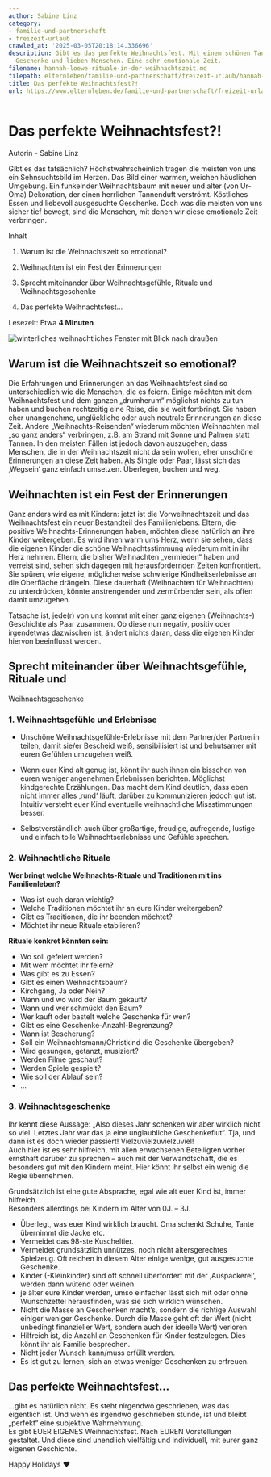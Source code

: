 ```yaml
---
author: Sabine Linz
category:
- familie-und-partnerschaft
- freizeit-urlaub
crawled_at: '2025-03-05T20:18:14.336696'
description: Gibt es das perfekte Weihnachtsfest. Mit einem schönen Tannenbaum, Düfte,
  Geschenke und lieben Menschen. Eine sehr emotionale Zeit.
filename: hannah-loewe-rituale-in-der-weihnachtszeit.md
filepath: elternleben/familie-und-partnerschaft/freizeit-urlaub/hannah-loewe-rituale-in-der-weihnachtszeit.md
title: Das perfekte Weihnachtsfest?!
url: https://www.elternleben.de/familie-und-partnerschaft/freizeit-urlaub/hannah-loewe-rituale-in-der-weihnachtszeit/
---
```


#  Das perfekte Weihnachtsfest?!

Autorin - Sabine Linz

Gibt es das tatsächlich? Höchstwahrscheinlich tragen die meisten von uns ein
Sehnsuchtsbild im Herzen. Das Bild einer warmen, weichen häuslichen Umgebung.
Ein funkelnder Weihnachtsbaum mit neuer und alter (von Ur-Oma) Dekoration, der
einen herrlichen Tannenduft verströmt. Köstliches Essen und liebevoll
ausgesuchte Geschenke. Doch was die meisten von uns sicher tief bewegt, sind
die Menschen, mit denen wir diese emotionale Zeit verbringen.

Inhalt

1. Warum ist die Weihnachtszeit so emotional?

2. Weihnachten ist ein Fest der Erinnerungen

3. Sprecht miteinander über Weihnachtsgefühle, Rituale und Weihnachtsgeschenke

4. Das perfekte Weihnachtsfest...

Lesezeit: Etwa **4 Minuten**

![winterliches weihnachtliches Fenster mit Blick nach
draußen](/fileadmin/_processed_/b/a/csm_Artikel_Das_perfekte_Weihnachtsfest_310ba426ca.jpg)

##  Warum ist die Weihnachtszeit so emotional?

Die Erfahrungen und Erinnerungen an das Weihnachtsfest sind so unterschiedlich
wie die Menschen, die es feiern. Einige möchten mit dem Weihnachtsfest und dem
ganzen „drumherum“ möglichst nichts zu tun haben und buchen rechtzeitig eine
Reise, die sie weit fortbringt. Sie haben eher unangenehme, unglückliche oder
auch neutrale Erinnerungen an diese Zeit. Andere „Weihnachts-Reisenden“
wiederum möchten Weihnachten mal „so ganz anders“ verbringen, z.B. am Strand
mit Sonne und Palmen statt Tannen. In den meisten Fällen ist jedoch davon
auszugehen, dass Menschen, die in der Weihnachtszeit nicht da sein wollen,
eher unschöne Erinnerungen an diese Zeit haben. Als Single oder Paar, lässt
sich das ‚Wegsein‘ ganz einfach umsetzen. Überlegen, buchen und weg.

##  Weihnachten ist ein Fest der Erinnerungen

Ganz anders wird es mit Kindern: jetzt ist die Vorweihnachtszeit und das
Weihnachtsfest ein neuer Bestandteil des Familienlebens. Eltern, die positive
Weihnachts-Erinnerungen haben, möchten diese natürlich an ihre Kinder
weitergeben. Es wird ihnen warm ums Herz, wenn sie sehen, dass die eigenen
Kinder die schöne Weihnachtsstimmung wiederum mit in ihr Herz nehmen. Eltern,
die bisher Weihnachten „vermieden“ haben und verreist sind, sehen sich dagegen
mit herausfordernden Zeiten konfrontiert. Sie spüren, wie eigene,
möglicherweise schwierige Kindheitserlebnisse an die Oberfläche drängeln.
Diese dauerhaft (Weihnachten für Weihnachten) zu unterdrücken, könnte
anstrengender und zermürbender sein, als offen damit umzugehen.  
  
Tatsache ist, jede(r) von uns kommt mit einer ganz eigenen (Weihnachts-)
Geschichte als Paar zusammen. Ob diese nun negativ, positiv oder irgendetwas
dazwischen ist, ändert nichts daran, dass die eigenen Kinder hiervon
beeinflusst werden.

##  Sprecht miteinander über Weihnachtsgefühle, Rituale und
Weihnachtsgeschenke

### 1\. Weihnachtsgefühle und Erlebnisse

  * Unschöne Weihnachtsgefühle-Erlebnisse mit dem Partner/der Partnerin teilen, damit sie/er Bescheid weiß, sensibilisiert ist und behutsamer mit euren Gefühlen umzugehen weiß.  

  * Wenn euer Kind alt genug ist, könnt ihr auch ihnen ein bisschen von euren weniger angenehmen Erlebnissen berichten. Möglichst kindgerechte Erzählungen. Das macht dem Kind deutlich, dass eben nicht immer alles ‚rund‘ läuft, darüber zu kommunizieren jedoch gut ist. Intuitiv versteht euer Kind eventuelle weihnachtliche Missstimmungen besser.  

  * Selbstverständlich auch über großartige, freudige, aufregende, lustige und einfach tolle Weihnachtserlebnisse und Gefühle sprechen.

### 2\. Weihnachtliche Rituale

**Wer bringt welche Weihnachts-Rituale und Traditionen mit ins
Familienleben?**

  * Was ist euch daran wichtig?
  * Welche Traditionen möchtet ihr an eure Kinder weitergeben?
  * Gibt es Traditionen, die ihr beenden möchtet?
  * Möchtet ihr neue Rituale etablieren?

**Rituale konkret könnten sein:**

  * Wo soll gefeiert werden?
  * Mit wem möchtet ihr feiern?
  * Was gibt es zu Essen?
  * Gibt es einen Weihnachtsbaum?
  * Kirchgang, Ja oder Nein?
  * Wann und wo wird der Baum gekauft?
  * Wann und wer schmückt den Baum?
  * Wer kauft oder bastelt welche Geschenke für wen?
  * Gibt es eine Geschenke-Anzahl-Begrenzung?
  * Wann ist Bescherung?
  * Soll ein Weihnachtsmann/Christkind die Geschenke übergeben?
  * Wird gesungen, getanzt, musiziert?
  * Werden Filme geschaut?
  * Werden Spiele gespielt?
  * Wie soll der Ablauf sein?
  * ...

### 3\. Weihnachtsgeschenke

Ihr kennt diese Aussage: „Also dieses Jahr schenken wir aber wirklich nicht so
viel. Letztes Jahr war das ja eine unglaubliche Geschenkeflut“. Tja, und dann
ist es doch wieder passiert! Vielzuvielzuvielzuviel!  
Auch hier ist es sehr hilfreich, mit allen erwachsenen Beteiligten vorher
ernsthaft darüber zu sprechen – auch mit der Verwandtschaft, die es besonders
gut mit den Kindern meint. Hier könnt ihr selbst ein wenig die Regie
übernehmen.  
  
Grundsätzlich ist eine gute Absprache, egal wie alt euer Kind ist, immer
hilfreich.  
Besonders allerdings bei Kindern im Alter von 0J. – 3J.  

  * Überlegt, was euer Kind wirklich braucht. Oma schenkt Schuhe, Tante übernimmt die Jacke etc.
  * Vermeidet das 98-ste Kuscheltier.
  * Vermeidet grundsätzlich unnützes, noch nicht altersgerechtes Spielzeug. Oft reichen in diesem Alter einige wenige, gut ausgesuchte Geschenke.
  * Kinder (-Kleinkinder) sind oft schnell überfordert mit der ‚Auspackerei‘, werden dann wütend oder weinen.
  * je älter eure Kinder werden, umso einfacher lässt sich mit oder ohne Wunschzettel herausfinden, was sie sich wirklich wünschen.
  * Nicht die Masse an Geschenken macht’s, sondern die richtige Auswahl einiger weniger Geschenke. Durch die Masse geht oft der Wert (nicht unbedingt finanzieller Wert, sondern auch der ideelle Wert) verloren.
  * Hilfreich ist, die Anzahl an Geschenken für Kinder festzulegen. Dies könnt ihr als Familie besprechen.
  * Nicht jeder Wunsch kann/muss erfüllt werden.
  * Es ist gut zu lernen, sich an etwas weniger Geschenken zu erfreuen.

##  Das perfekte Weihnachtsfest...

...gibt es natürlich nicht. Es steht nirgendwo geschrieben, was das eigentlich
ist. Und wenn es irgendwo geschrieben stünde, ist und bleibt „perfekt“ eine
subjektive Wahrnehmung.  
Es gibt EUER EIGENES Weihnachtsfest. Nach EUREN Vorstellungen gestaltet. Und
diese sind unendlich vielfältig und individuell, mit eurer ganz eigenen
Geschichte.  
  
Happy Holidays ♥

